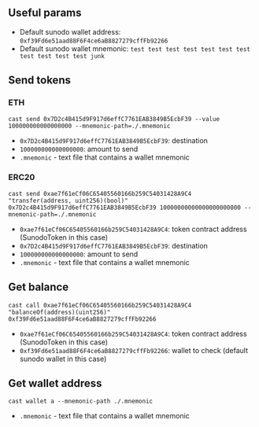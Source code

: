 ## Useful params

- Default sunodo wallet address: `0xf39Fd6e51aad88F6F4ce6aB8827279cffFb92266`
- Default sunodo wallet mnemonic: `test test test test test test test test test test test junk`

## Send tokens

### ETH

```
cast send 0x7D2c4B415d9F917d6effC7761EAB3849B5EcbF39 --value 100000000000000000 --mnemonic-path=./.mnemonic
```

- `0x7D2c4B415d9F917d6effC7761EAB3849B5EcbF39`: destination
- `100000000000000000`: amount to send
- `.mnemonic` - text file that contains a wallet mnemonic

### ERC20

```
cast send 0xae7f61eCf06C65405560166b259C54031428A9C4 "transfer(address, uint256)(bool)" 0x7D2c4B415d9F917d6effC7761EAB3849B5EcbF39 10000000000000000000000 --mnemonic-path=./.mnemonic
```

- `0xae7f61eCf06C65405560166b259C54031428A9C4`: token contract address (SunodoToken in this case)
- `0x7D2c4B415d9F917d6effC7761EAB3849B5EcbF39`: destination
- `100000000000000000`: amount to send
- `.mnemonic` - text file that contains a wallet mnemonic

## Get balance

```
cast call 0xae7f61eCf06C65405560166b259C54031428A9C4 "balanceOf(address)(uint256)" 0xf39Fd6e51aad88F6F4ce6aB8827279cffFb92266
```

- `0xae7f61eCf06C65405560166b259C54031428A9C4`: token contract address (SunodoToken in this case)
- `0xf39Fd6e51aad88F6F4ce6aB8827279cffFb92266`: wallet to check (default sunodo wallet in this case)

## Get wallet address

```
cast wallet a --mnemonic-path ./.mnemonic
```

- `.mnemonic` - text file that contains a wallet mnemonic

